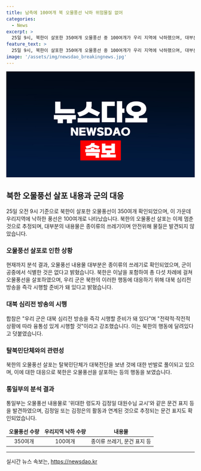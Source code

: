 ```yaml
---
title: 남측에 100여개 북 오물풍선 낙하 위험물질 없어
categories:
  - News
excerpt: >
  25일 9시, 북한이 살포한 350여개 오물풍선 중 100여개가 우리 지역에 낙하했으며, 대부분 종이류 쓰레기였음을 알려. 안전위해 물질은 발견되지 않았으며, 북한의 오물풍선 살포가 멈춘 것으로 추정. 이에 합참은 대북 방송 준비를 완료했으며, 융통성 있게 시행할 것을 강조. 이러한 대응은 북한의 행동에 따라 결정될 예정.
feature_text: >
  25일 9시, 북한이 살포한 350여개 오물풍선 중 100여개가 우리 지역에 낙하했으며, 대부분 종이류 쓰레기였음을 알려. 안전위해 물질은 발견되지 않았으며, 북한의 오물풍선 살포가 멈춘 것으로 추정. 이에 합참은 대북 방송 준비를 완료했으며, 융통성 있게 시행할 것을 강조. 이러한 대응은 북한의 행동에 따라 결정될 예정.
image: '/assets/img/newsdao_breakingnews.jpg'
---
```


<p><img src="/assets/img/newsdao_breakingnews.jpg" alt="implanttips 속보" /></p>

<h2 data-ke-size="size26">북한 오물풍선 살포 내용과 군의 대응</h2>

<p data-ke-size="size16">25일 오전 9시 기준으로 북한이 살포한 오물풍선이 350여개 확인되었으며, 이 가운데 우리지역에 낙하한 풍선은 100여개로 나타났습니다. 북한의 오물풍선 살포는 이제 멈춘 것으로 추정되며, 대부분의 내용물은 종이류의 쓰레기이며 안전위해 물질은 발견되지 않았습니다.</p>

<h3 data-ke-size="size24">오물풍선 살포로 인한 상황</h3>

<p data-ke-size="size16">현재까지 분석 결과, 오물풍선 내용물 대부분은 종이류의 쓰레기로 확인되었으며, 군이 공중에서 식별한 것은 없다고 밝혔습니다. 북한은 이날을 포함하여 총 다섯 차례에 걸쳐 오물풍선을 살포하였으며, 우리 군은 북한의 이러한 행동에 대응하기 위해 대북 심리전 방송을 즉각 시행할 준비가 돼 있다고 밝혔습니다.</p>

<h3 data-ke-size="size24">대북 심리전 방송의 시행</h3>

<p data-ke-size="size16">합참은 "우리 군은 대북 심리전 방송을 즉각 시행할 준비가 돼 있다"며 "전략적·작전적 상황에 따라 융통성 있게 시행할 것"이라고 강조했습니다. 이는 북한의 행동에 달려있다고 덧붙였습니다.</p>

<h3 data-ke-size="size24">탈북민단체와의 관련성</h3>

<p data-ke-size="size16">북한의 오물풍선 살포는 탈북민단체가 대북전단을 보낸 것에 대한 반발로 풀이되고 있으며, 이에 대한 대응으로 북한은 오물풍선을 살포하는 등의 행동을 보였습니다. </p>

<h3 data-ke-size="size24">통일부의 분석 결과</h3>

<p data-ke-size="size16">통일부는 오물풍선 내용물로 '위대한 령도자 김정일 대원수님 교시'와 같은 문건 표지 등을 발견하였으며, 김정일 또는 김정은의 활동과 연계된 것으로 추정되는 문건 표지도 확인되었습니다.</p>

<table>
  <thead>
    <tr>
      <td style="text-align: center; height: 17px;"><b>오물풍선 수량</b></td>
      <td style="text-align: center; height: 17px;"><b>우리지역 낙하 수량</b></td>
      <td style="text-align: center; height: 17px;"><b>내용물</b></td>
    </tr>
  </thead>
  <tbody>
    <tr>
      <td style="text-align: center; height: 17px;">350여개</td>
      <td style="text-align: center; height: 17px;">100여개</td>
      <td style="text-align: center; height: 17px;">종이류 쓰레기, 문건 표지 등</td>
    </tr>
  </tbody>
</table>

<hr data-ke-size="size16">
실시간 뉴스 속보는, <a href="https://newsdao.kr" rel="dofollow">https://newsdao.kr</a>


